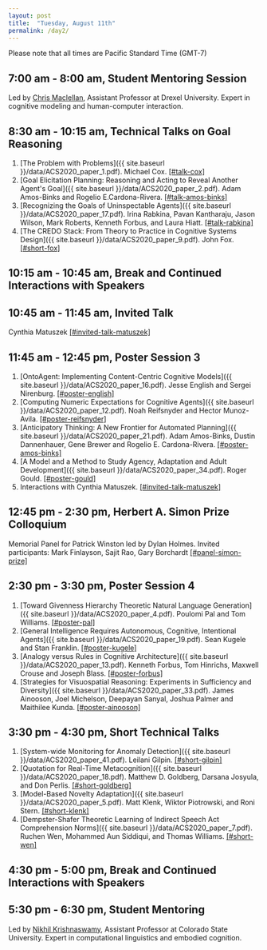 ```yaml
---
layout: post
title:  "Tuesday, August 11th"
permalink: /day2/
---
```


Please note that all times are Pacific Standard Time (GMT-7)

7:00 am - 8:00 am, Student Mentoring Session
----
Led by [Chris Maclellan](https://chrismaclellan.com), Assistant Professor at Drexel University. Expert in cognitive modeling and human-computer interaction.

8:30 am - 10:15 am, Technical Talks on Goal Reasoning
----

1. [The Problem with Problems]({{ site.baseurl }}/data/ACS2020_paper_1.pdf). Michael Cox. [[#talk-cox]](https://acs-2020.slack.com/archives/C018CQXN15Z)
2. [Goal Elicitation Planning: Reasoning and Acting to Reveal Another Agent's Goal]({{ site.baseurl }}/data/ACS2020_paper_2.pdf). Adam Amos-Binks and Rogelio E.Cardona-Rivera. [[#talk-amos-binks]](https://acs-2020.slack.com/archives/C0185STBU94)
3. [Recognizing the Goals of Uninspectable Agents]({{ site.baseurl }}/data/ACS2020_paper_17.pdf). Irina Rabkina, Pavan Kantharaju, Jason Wilson, Mark Roberts, Kenneth Forbus, and Laura Hiatt. [[#talk-rabkina]](https://acs-2020.slack.com/archives/C018CQYAV27)
4. [The CREDO Stack: From Theory to Practice in Cognitive Systems Design]({{ site.baseurl }}/data/ACS2020_paper_9.pdf). John Fox. [[#short-fox]](https://acs-2020.slack.com/archives/C018B7YTL3X)

10:15 am - 10:45 am, Break and Continued Interactions with Speakers
----

10:45 am - 11:45 am, Invited Talk
----
Cynthia Matuszek [[#invited-talk-matuszek]](https://acs-2020.slack.com/archives/C018JQGUX6G)

11:45 am - 12:45 pm, Poster Session 3
----

1. [OntoAgent: Implementing Content-Centric Cognitive Models]({{ site.baseurl }}/data/ACS2020_paper_16.pdf). Jesse English and Sergei Nirenburg. [[#poster-english]](https://acs-2020.slack.com/archives/C018CR1M69H)
2. [Computing Numeric Expectations for Cognitive Agents]({{ site.baseurl }}/data/ACS2020_paper_12.pdf). Noah Reifsnyder and Hector Munoz-Avila. [[#poster-reifsnyder]](https://acs-2020.slack.com/archives/C018B7TU42H)
3. [Anticipatory Thinking: A New Frontier for Automated Planning]({{ site.baseurl }}/data/ACS2020_paper_21.pdf). Adam Amos-Binks, Dustin Dannenhauer, Gene Brewer and Rogelio E. Cardona-Rivera. [[#poster-amos-binks]](https://acs-2020.slack.com/archives/C017XNAAJT1)
4. [A Model and a Method to Study Agency, Adaptation and Adult Development]({{ site.baseurl }}/data/ACS2020_paper_34.pdf). Roger Gould. [[#poster-gould]](https://acs-2020.slack.com/archives/C018R7ZUZS5)
5. Interactions with Cynthia Matuszek.  [[#invited-talk-matuszek]](https://acs-2020.slack.com/archives/C018JQGUX6G)

12:45 pm - 2:30 pm, Herbert A. Simon Prize Colloquium
----
Memorial Panel for Patrick Winston led by Dylan Holmes. Invited participants: Mark Finlayson, Sajit Rao, Gary Borchardt [[#panel-simon-prize]](https://acs-2020.slack.com/archives/C018CK13HEW)

2:30 pm - 3:30 pm, Poster Session 4
----
1. [Toward Givenness Hierarchy Theoretic Natural Language Generation]({{ site.baseurl }}/data/ACS2020_paper_4.pdf). Poulomi Pal and Tom Williams. [[#poster-pal]](https://acs-2020.slack.com/archives/C018CR47ZNX)
2. [General Intelligence Requires Autonomous, Cognitive, Intentional Agents]({{ site.baseurl }}/data/ACS2020_paper_19.pdf). Sean Kugele and Stan Franklin. [[#poster-kugele]](https://acs-2020.slack.com/archives/C017XSMSB0F)
3. [Analogy versus Rules in Cognitive Architecture]({{ site.baseurl }}/data/ACS2020_paper_13.pdf). Kenneth Forbus, Tom Hinrichs, Maxwell Crouse and Joseph Blass. [[#poster-forbus]](https://acs-2020.slack.com/archives/C017XSN342K)
4. [Strategies for Visuospatial Reasoning: Experiments in Sufficiency and Diversity]({{ site.baseurl }}/data/ACS2020_paper_33.pdf). James Ainooson, Joel Michelson, Deepayan Sanyal, Joshua Palmer and Maithilee Kunda. [[#poster-ainooson]](https://acs-2020.slack.com/archives/C018CR4T9C3)

3:30 pm - 4:30 pm, Short Technical Talks
----
1. [System-wide Monitoring for Anomaly Detection]({{ site.baseurl }}/data/ACS2020_paper_41.pdf). Leilani Gilpin. [[#short-gilpin]](https://acs-2020.slack.com/archives/C018CK3E1AN)
2. [Quotation for Real-Time Metacognition]({{ site.baseurl }}/data/ACS2020_paper_18.pdf). Matthew D. Goldberg, Darsana Josyula, and Don Perlis. [[#short-goldberg]](https://acs-2020.slack.com/archives/C018CK3V37U)
3. [Model-Based Novelty Adaptation]({{ site.baseurl }}/data/ACS2020_paper_5.pdf). Matt Klenk, Wiktor Piotrowski, and Roni Stern. [[#short-klenk]](https://acs-2020.slack.com/archives/C017XSQ1SG7)
4. [Dempster-Shafer Theoretic Learning of Indirect Speech Act Comprehension Norms]({{ site.baseurl }}/data/ACS2020_paper_7.pdf). Ruchen Wen, Mohammed Aun Siddiqui, and Thomas Williams. [[#short-wen]](https://acs-2020.slack.com/archives/C018CK472JE)

4:30 pm - 5:00 pm, Break and Continued Interactions with Speakers
----

5:30 pm - 6:30 pm, Student Mentoring
----

Led by [Nikhil Krishnaswamy](https://www.nikhilkrishnaswamy.com/), Assistant Professor at Colorado State University. Expert in computational linguistics and embodied cognition.


